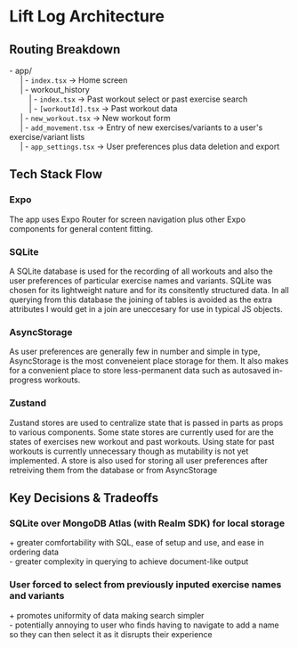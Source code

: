 # Lift Log Architecture

## Routing Breakdown
\- app/  
&nbsp;&nbsp;&nbsp;&nbsp; | \- `index.tsx` -> Home screen  
&nbsp;&nbsp;&nbsp;&nbsp; | \- workout_history  
&nbsp;&nbsp;&nbsp;&nbsp;&nbsp;&nbsp;&nbsp;&nbsp; | \- `index.tsx` -> Past workout select or past exercise search  
&nbsp;&nbsp;&nbsp;&nbsp;&nbsp;&nbsp;&nbsp;&nbsp; | \- `[workoutId].tsx` -> Past workout data  
&nbsp;&nbsp;&nbsp;&nbsp; | \- `new_workout.tsx` -> New workout form  
&nbsp;&nbsp;&nbsp;&nbsp; | \- `add_movement.tsx` -> Entry of new exercises/variants to a user's exercise/variant lists  
&nbsp;&nbsp;&nbsp;&nbsp; | \- `app_settings.tsx` -> User preferences plus data deletion and export

## Tech Stack Flow

### Expo
The app uses Expo Router for screen navigation plus other Expo components for general content fitting.

### SQLite
A SQLite database is used for the recording of all workouts and also the user preferences of particular exercise names and variants. SQLite was chosen for its lightweight nature and for its consitently structured data. In all querying from this database the joining of tables is avoided as the extra attributes I would get in a join are uneccesary for use in typical JS objects.

### AsyncStorage
As user preferences are generally few in number and simple in type, AsyncStorage is the most conveneient place storage for them. It also makes for a convenient place to store less-permanent data such as autosaved in-progress workouts.

### Zustand
Zustand stores are used to centralize state that is passed in parts as props to various components. Some state stores are currently used for are the states of exercises new workout and past workouts. Using state for past workouts is currently unnecessary though as mutability is not yet implemented. A store is also used for storing all user preferences after retreiving them from the database or from AsyncStorage

## Key Decisions & Tradeoffs

### SQLite over MongoDB Atlas (with Realm SDK) for local storage
\+ greater comfortability with SQL, ease of setup and use, and ease in ordering data  
\- greater complexity in querying to achieve document-like output

### User forced to select from previously inputed exercise names and variants
\+ promotes uniformity of data making search simpler  
\- potentially annoying to user who finds having to navigate to add a name so they can then select it as it disrupts their experience
